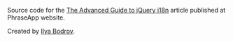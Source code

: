 Source code for the [The Advanced Guide to jQuery i18n](https://phraseapp.com/blog/posts/jquery-i18n-the-advanced-guide/) article published at PhraseApp website.

Created by [Ilya Bodrov](http://ilyabodrov.me).

